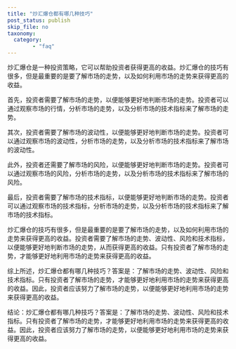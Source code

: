 ```yaml
---
title: "炒汇爆仓都有哪几种技巧"
post_status: publish
skip_file: no
taxonomy:
  category:
        - "faq"
---
```


炒汇爆仓是一种投资策略，它可以帮助投资者获得更高的收益。炒汇爆仓的技巧有很多，但是最重要的是要了解市场的走势，以及如何利用市场的走势来获得更高的收益。

首先，投资者需要了解市场的走势，以便能够更好地判断市场的走势。投资者可以通过观察市场的行情，分析市场的走势，以及分析市场的技术指标来了解市场的走势。

其次，投资者需要了解市场的波动性，以便能够更好地判断市场的走势。投资者可以通过观察市场的波动性，分析市场的走势，以及分析市场的技术指标来了解市场的波动性。

此外，投资者还需要了解市场的风险，以便能够更好地判断市场的走势。投资者可以通过观察市场的风险，分析市场的走势，以及分析市场的技术指标来了解市场的风险。

最后，投资者需要了解市场的技术指标，以便能够更好地判断市场的走势。投资者可以通过观察市场的技术指标，分析市场的走势，以及分析市场的技术指标来了解市场的技术指标。

炒汇爆仓的技巧有很多，但是最重要的是要了解市场的走势，以及如何利用市场的走势来获得更高的收益。投资者需要了解市场的走势、波动性、风险和技术指标，以便能够更好地判断市场的走势，从而获得更高的收益。只有投资者了解市场的走势，才能够更好地利用市场的走势来获得更高的收益。

综上所述，炒汇爆仓都有哪几种技巧？答案是：了解市场的走势、波动性、风险和技术指标。只有投资者了解市场的走势，才能够更好地利用市场的走势来获得更高的收益。因此，投资者应该努力了解市场的走势，以便能够更好地利用市场的走势来获得更高的收益。

结论：炒汇爆仓都有哪几种技巧？答案是：了解市场的走势、波动性、风险和技术指标。只有投资者了解市场的走势，才能够更好地利用市场的走势来获得更高的收益。因此，投资者应该努力了解市场的走势，以便能够更好地利用市场的走势来获得更高的收益。
